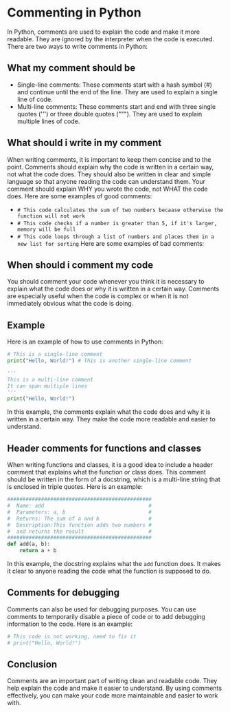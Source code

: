 # Commenting in Python
In Python, comments are used to explain the code and make it more readable. They are ignored by the interpreter when the code is executed. There are two ways to write comments in Python:
## What my comment should be
- Single-line comments: These comments start with a hash symbol (#) and continue until the end of the line. They are used to explain a single line of code.
- Multi-line comments: These comments start and end with three single quotes (''') or three double quotes ("""). They are used to explain multiple lines of code.
## What should i write in my comment
When writing comments, it is important to keep them concise and to the point. Comments should explain why the code is written in a certain way, not what the code does. They should also be written in clear and simple language so that anyone reading the code can understand them. Your comment should explain WHY you wrote the code, not WHAT the code does.
Here are some examples of good comments:
- `# This code calculates the sum of two numbers becaase otherwise the function will not work`
- `# This code checks if a number is greater than 5, if it's larger, memory will be full` 
- `# This code loops through a list of numbers and places them in a new list for sorting`
Here are some examples of bad comments:
## When should i comment my code
You should comment your code whenever you think it is necessary to explain what the code does or why it is written in a certain way. Comments are especially useful when the code is complex or when it is not immediately obvious what the code is doing.
## Example
Here is an example of how to use comments in Python:
```python
# This is a single-line comment
print("Hello, World!") # This is another single-line comment

'''
This is a multi-line comment
It can span multiple lines
'''
print("Hello, World!")
```
In this example, the comments explain what the code does and why it is written in a certain way. They make the code more readable and easier to understand.
## Header comments for functions and classes
When writing functions and classes, it is a good idea to include a header comment that explains what the function or class does. This comment should be written in the form of a docstring, which is a multi-line string that is enclosed in triple quotes. Here is an example:
```python
###############################################
#  Name: add                                  #
#  Parameters: a, b                           #
#  Returns: The sum of a and b                #
#  Description:This function adds two numbers #
#  and returns the result                     #
###############################################
def add(a, b):
    return a + b
```
In this example, the docstring explains what the `add` function does. It makes it clear to anyone reading the code what the function is supposed to do.
## Comments for debugging
Comments can also be used for debugging purposes. You can use comments to temporarily disable a piece of code or to add debugging information to the code. Here is an example:
```python
# This code is not working, need to fix it
# print("Hello, World!")
```

## Conclusion
Comments are an important part of writing clean and readable code. They help explain the code and make it easier to understand. By using comments effectively, you can make your code more maintainable and easier to work with.